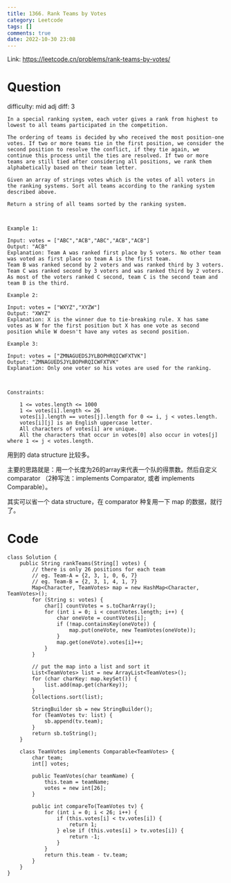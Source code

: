 ```yaml
---
title: 1366. Rank Teams by Votes
category: Leetcode
tags: []
comments: true
date: 2022-10-30 23:08
---
```




Link: https://leetcode.cn/problems/rank-teams-by-votes/

# Question

difficulty: mid
adj diff: 3

	In a special ranking system, each voter gives a rank from highest to lowest to all teams participated in the competition.

	The ordering of teams is decided by who received the most position-one votes. If two or more teams tie in the first position, we consider the second position to resolve the conflict, if they tie again, we continue this process until the ties are resolved. If two or more teams are still tied after considering all positions, we rank them alphabetically based on their team letter.

	Given an array of strings votes which is the votes of all voters in the ranking systems. Sort all teams according to the ranking system described above.

	Return a string of all teams sorted by the ranking system.

	 

	Example 1:

	Input: votes = ["ABC","ACB","ABC","ACB","ACB"]
	Output: "ACB"
	Explanation: Team A was ranked first place by 5 voters. No other team was voted as first place so team A is the first team.
	Team B was ranked second by 2 voters and was ranked third by 3 voters.
	Team C was ranked second by 3 voters and was ranked third by 2 voters.
	As most of the voters ranked C second, team C is the second team and team B is the third.

	Example 2:

	Input: votes = ["WXYZ","XYZW"]
	Output: "XWYZ"
	Explanation: X is the winner due to tie-breaking rule. X has same votes as W for the first position but X has one vote as second position while W doesn't have any votes as second position. 

	Example 3:

	Input: votes = ["ZMNAGUEDSJYLBOPHRQICWFXTVK"]
	Output: "ZMNAGUEDSJYLBOPHRQICWFXTVK"
	Explanation: Only one voter so his votes are used for the ranking.

	 

	Constraints:

		1 <= votes.length <= 1000
		1 <= votes[i].length <= 26
		votes[i].length == votes[j].length for 0 <= i, j < votes.length.
		votes[i][j] is an English uppercase letter.
		All characters of votes[i] are unique.
		All the characters that occur in votes[0] also occur in votes[j] where 1 <= j < votes.length.

用到的 data structure 比较多。

主要的思路就是：用一个长度为26的array来代表一个队的得票数。然后自定义 comparator （2种写法：implements Comparator, 或者 implements Comparable）。

其实可以省一个 data structure，在 comparator 种复用一下 map 的数据，就行了。

# Code

```
class Solution {
    public String rankTeams(String[] votes) {
        // there is only 26 positions for each team
        // eg. Team-A = {2, 3, 1, 0, 6, 7}
        // eg. Team-B = {2, 3, 1, 4, 1, 7}
        Map<Character, TeamVotes> map = new HashMap<Character, TeamVotes>();
        for (String s: votes) {
            char[] countVotes = s.toCharArray();
            for (int i = 0; i < countVotes.length; i++) {
                char oneVote = countVotes[i];
                if (!map.containsKey(oneVote)) {
                    map.put(oneVote, new TeamVotes(oneVote));
                }
                map.get(oneVote).votes[i]++;
            }
        }

        // put the map into a list and sort it
        List<TeamVotes> list = new ArrayList<TeamVotes>();
        for (char charKey: map.keySet()) {
            list.add(map.get(charKey));
        }
        Collections.sort(list);

        StringBuilder sb = new StringBuilder();
        for (TeamVotes tv: list) {
            sb.append(tv.team);
        }
        return sb.toString();
    }

    class TeamVotes implements Comparable<TeamVotes> {
        char team;
        int[] votes;

        public TeamVotes(char teamName) {
            this.team = teamName;
            votes = new int[26];
        }

        public int compareTo(TeamVotes tv) {
            for (int i = 0; i < 26; i++) {
                if (this.votes[i] < tv.votes[i]) {
                    return 1;
                } else if (this.votes[i] > tv.votes[i]) {
                    return -1;
                }
            }
            return this.team - tv.team;
        }
    }
}
```
